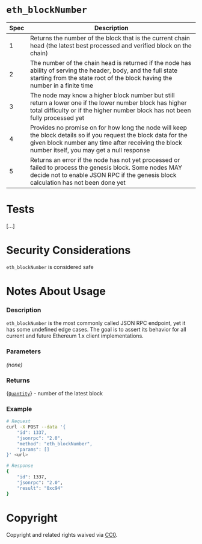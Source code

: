 # `eth_blockNumber`

| Spec | Description  |
| ----------- | --------------------------------------------------- |
| 1 |  Returns the number of the block that is the current chain head (the latest best processed and verified block on the chain) |
| 2 |  The number of the chain head is returned if the node has ability of serving the header, body, and the full state starting from the state root of the block having the number in a finite time  |
| 3 | The node may know a higher block number but still return a lower one if the lower number block has higher total difficulty or if the higher number block has not been fully processed yet |
| 4 | Provides no promise on for how long the node will keep the block details so if you request the block data for the given block number any time after receiving the block number itself, you may get a null response |
| 5 | Returns an error if the node has not yet processed or failed to process the genesis block. Some nodes MAY decide not to enable JSON RPC if the genesis block calculation has not been done yet |

# Tests

[...]

# Security Considerations
`eth_blockNumber` is considered safe

# Notes About Usage

### Description
`eth_blockNumber` is the most commonly called JSON RPC endpoint, yet it has some undefined edge cases. The goal is to assert its behavior for all current and future Ethereum 1.x client implementations.

### Parameters

_(none)_

### Returns

{[`Quantity`](./types/Quantity.md)} - number of the latest block

### Example

```sh
# Request
curl -X POST --data '{
    "id": 1337,
    "jsonrpc": "2.0",
    "method": "eth_blockNumber",
    "params": []
}' <url>

# Response
{
    "id": 1337,
    "jsonrpc": "2.0",
    "result": "0xc94"
}
```

# Copyright
Copyright and related rights waived via [CC0](https://creativecommons.org/publicdomain/zero/1.0/).

